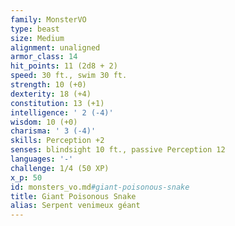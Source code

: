 ```yaml
---
family: MonsterVO
type: beast
size: Medium
alignment: unaligned
armor_class: 14
hit_points: 11 (2d8 + 2)
speed: 30 ft., swim 30 ft.
strength: 10 (+0)
dexterity: 18 (+4)
constitution: 13 (+1)
intelligence: ' 2 (-4)'
wisdom: 10 (+0)
charisma: ' 3 (-4)'
skills: Perception +2
senses: blindsight 10 ft., passive Perception 12
languages: '-'
challenge: 1/4 (50 XP)
x_p: 50
id: monsters_vo.md#giant-poisonous-snake
title: Giant Poisonous Snake
alias: Serpent venimeux géant
---
```


